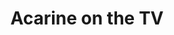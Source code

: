 ---
title: Acarine on the TV
description: Listening to the b-sides, baby! with the big ol' cat staring us down.
url: http://fredmercy.com/blog/photofeed/2019-02-11/acarine.jpg
---